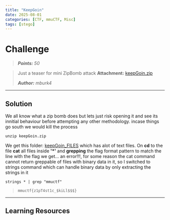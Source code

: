 ```yaml
---
title: "KeepGoin"
date: 2025-08-01
categories: [CTF, mmuCTF, Misc]
tags: [stego]
---
```


# Challenge
>***Points:** 50*

>Just a teaser for mini ZipBomb attack
>**Attachment:** [keepGoin.zip](/assets/file/keepGoin.zip)
>
>***Author:** mburk4*
---

## Solution
We all know what a zip bomb does but lets just risk opening it and see its innitial behaviour before attempting any other methodology. incase things go south we would kill the process

`unzip keepGoin.zip`

We get this folder: [keepGoin_FILES](/assets/file/keepGoin_FILES) which has alot of text files. On __cd__ to the file __cat__ all files inside __'*'__ and __grepping__ the flag format pattern to match the line with the flag we get... an error!!!, for some reason the cat command cannot return greppable of files with binary data in it, so I switched to strings command which can handle binary data by only extracting the strings in it

`strings * | grep "mmuctf"`

> `mmuctf{z1pT4st1c_$kiLl$$$}`
---

## Learning Resources
